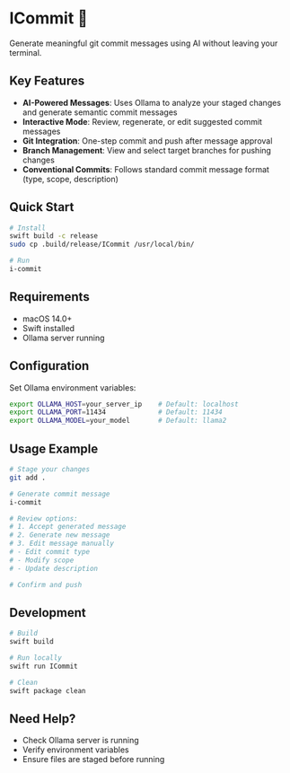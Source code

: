 # ICommit 🤖

Generate meaningful git commit messages using AI without leaving your terminal.

## Key Features

- **AI-Powered Messages**: Uses Ollama to analyze your staged changes and generate semantic commit messages
- **Interactive Mode**: Review, regenerate, or edit suggested commit messages
- **Git Integration**: One-step commit and push after message approval
- **Branch Management**: View and select target branches for pushing changes
- **Conventional Commits**: Follows standard commit message format (type, scope, description)

## Quick Start

```bash
# Install
swift build -c release
sudo cp .build/release/ICommit /usr/local/bin/

# Run
i-commit
```

## Requirements

- macOS 14.0+
- Swift installed
- Ollama server running

## Configuration

Set Ollama environment variables:
```bash
export OLLAMA_HOST=your_server_ip    # Default: localhost
export OLLAMA_PORT=11434             # Default: 11434
export OLLAMA_MODEL=your_model       # Default: llama2
```

## Usage Example

```bash
# Stage your changes
git add .

# Generate commit message
i-commit

# Review options:
# 1. Accept generated message
# 2. Generate new message
# 3. Edit message manually
# - Edit commit type
# - Modify scope
# - Update description

# Confirm and push
```

## Development

```bash
# Build
swift build

# Run locally
swift run ICommit

# Clean
swift package clean
```

## Need Help?

- Check Ollama server is running
- Verify environment variables
- Ensure files are staged before running
